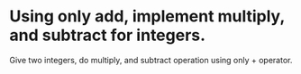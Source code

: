 # Using only add, implement multiply, and subtract for integers.

Give two integers, do multiply, and subtract operation using only + operator.